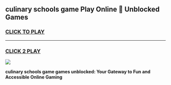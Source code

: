 
## culinary schools game Play Online 👋 Unblocked Games
<h3>
<a href="https://news.freeplayer.one?title=culinary_schools_game&ref=17GH">CLICK TO PLAY</a></h3>
<hr>

<h3>
<a href="https://news.freeplayer.one?title=culinary_schools_game&ref=17GH">CLICK 2 PLAY</a>
  
</h3>

<a href="https://news.freeplayer.one?title=culinary_schools_game&ref=17GH/"><img src="https://clearcache.store/games.png"></a>


**culinary schools game games unblocked: Your Gateway to Fun and Accessible Online Gaming**
